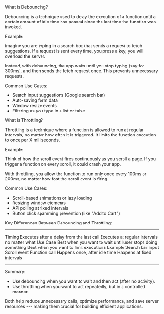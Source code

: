 What is Debouncing?

Debouncing is a technique used to delay the execution of a function
until a certain amount of idle time has passed since the last time the
function was invoked.

Example:

Imagine you are typing in a search box that sends a request to fetch
suggestions. If a request is sent every time, you press a key, you will
overload the server.

Instead, with debouncing, the app waits until you stop typing (say for
300ms), and then sends the fetch request once. This prevents unnecessary
requests.

Common Use Cases:

-   Search input suggestions (Google search bar)
-   Auto-saving form data
-   Window resize events
-   Filtering as you type in a list or table


What is Throttling?

Throttling is a technique where a function is allowed to run at regular
intervals, no matter how often it is triggered. It limits the function
execution to once per X milliseconds.

Example:

Think of how the scroll event fires continuously as you scroll a page.
If you trigger a function on every scroll, it could crash your app.

With throttling, you allow the function to run only once every 100ms or
200ms, no matter how fast the scroll event is firing.

Common Use Cases:

-   Scroll-based animations or lazy loading
-   Resizing window elements
-   API polling at fixed intervals
-   Button click spamming prevention (like \"Add to Cart\")

Key Differences Between Debouncing and Throttling:

  --------------- ------------------------------------------------------------- ----------------------------------------------
  Timing          Executes after a delay from the last call                     Executes at regular intervals no matter what
  Use Case        Best when you want to wait until user stops doing something   Best when you want to limit executions
  Example         Search bar input                                              Scroll event
  Function call   Happens once, after idle time                                 Happens at fixed intervals
  --------------- ------------------------------------------------------------- ----------------------------------------------


Summary:

-   Use debouncing when you want to wait and then act (after no
    activity).
-   Use throttling when you want to act repeatedly, but in a controlled
    manner.

Both help reduce unnecessary calls, optimize performance, and save
server resources --- making them crucial for building efficient
applications.
